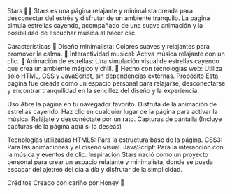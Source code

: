 Stars 🌌✨
Stars es una página relajante y minimalista creada para desconectar del estrés y disfrutar de un ambiente tranquilo. La página simula estrellas cayendo, acompañado de una suave animación y la posibilidad de escuchar música al hacer clic.

Características
🌟 Diseño minimalista: Colores suaves y relajantes para promover la calma.
🎵 Interactividad musical: Activa música relajante con un clic.
🌠 Animación de estrellas: Una simulación visual de estrellas cayendo que crea un ambiente mágico y chill.
🌈 Hecho con tecnologías web: Utiliza solo HTML, CSS y JavaScript, sin dependencias externas.
Propósito
Esta página fue creada como un espacio personal para relajarse, desconectarse y encontrar tranquilidad en la sencillez del diseño y la experiencia.

Uso
Abre la página en tu navegador favorito.
Disfruta de la animación de estrellas cayendo.
Haz clic en cualquier lugar de la página para activar la música.
Relájate y desconéctate por un rato.
Capturas de pantalla
(Incluye capturas de la página aquí si lo deseas)

Tecnologías utilizadas
HTML5: Para la estructura base de la página.
CSS3: Para las animaciones y el diseño visual.
JavaScript: Para la interacción con la música y eventos de clic.
Inspiración
Stars nació como un proyecto personal para crear un espacio relajante y minimalista, donde se pueda escapar del ajetreo del día a día y disfrutar de la simplicidad.

Créditos
Creado con cariño por Honey 🌟
